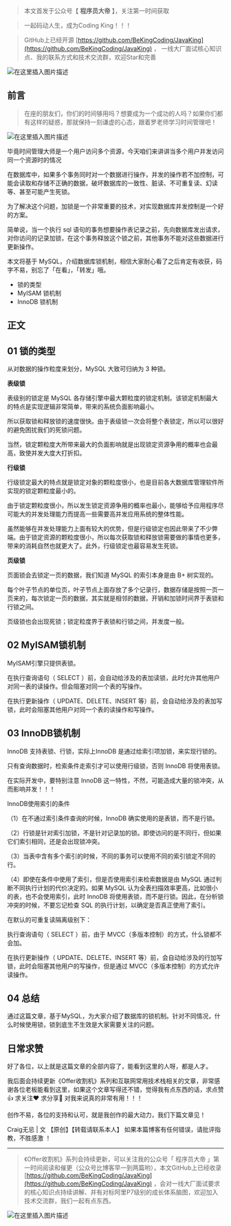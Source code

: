 > 本文首发于公众号【 **程序员大帝** 】，关注第一时间获取

> 一起码动人生，成为Coding King！！！

> GitHub上已经开源 [https://github.com/BeKingCoding/JavaKing](https://github.com/BeKingCoding/JavaKing) ， 一线大厂面试核心知识点、我的联系方式和技术交流群，欢迎Star和完善

![在这里插入图片描述](https://img-blog.csdnimg.cn/20200708132205796.png?x-oss-process=image/watermark,type_ZmFuZ3poZW5naGVpdGk,shadow_10,text_aHR0cHM6Ly9ibG9nLmNzZG4ubmV0L2tpbmdjb2Rpbmc=,size_16,color_FFFFFF,t_70)


## 前言


> 在座的朋友们，你们的时间够用吗？想要成为一个成功的人吗？如果你们都有这样的疑惑，那就保持一刻谦虚的心态，跟着罗老师学习时间管理吧！

![在这里插入图片描述](https://img-blog.csdnimg.cn/20200713155159402.png?x-oss-process=image/watermark,type_ZmFuZ3poZW5naGVpdGk,shadow_10,text_aHR0cHM6Ly9ibG9nLmNzZG4ubmV0L2tpbmdjb2Rpbmc=,size_16,color_FFFFFF,t_70)




毕竟时间管理大师是一个用户访问多个资源，今天咱们来讲讲当多个用户并发访问同一个资源时的情况



在数据库中，如果多个事务同时对一个数据进行操作，并发的操作若不加控制，可能会读取和存储不正确的数据，破坏数据库的一致性、脏读、不可重复读、幻读等、甚至可能产生死锁。



为了解决这个问题，加锁是一个非常重要的技术，对实现数据库并发控制是一个好的方案。



简单说，当一个执行 sql 语句的事务想要操作表记录之前，先向数据库发出请求，对你访问的记录加锁，在这个事务释放这个锁之前，其他事务不能对这些数据进行更新操作。



本文将基于 MySQL，介绍数据库锁机制，相信大家耐心看了之后肯定有收获，码字不易，别忘了「在看」，「转发」哦。


- 锁的类型
- MyISAM 锁机制
- InnoDB 锁机制

## 正文
## 01 锁的类型
从对数据的操作粒度来划分，MySQL 大致可归纳为 3 种锁。


**表级锁**

表级别的锁定是 MySQL 各存储引擎中最大颗粒度的锁定机制。该锁定机制最大的特点是实现逻辑非常简单，带来的系统负面影响最小。



所以获取锁和释放锁的速度很快。由于表级锁一次会将整个表锁定，所以可以很好的避免困扰我们的死锁问题。



当然，锁定颗粒度大所带来最大的负面影响就是出现锁定资源争用的概率也会最高，致使并发大度大打折扣。

**行级锁**

行级锁定最大的特点就是锁定对象的颗粒度很小，也是目前各大数据库管理软件所实现的锁定颗粒度最小的。



由于锁定颗粒度很小，所以发生锁定资源争用的概率也最小，能够给予应用程序尽可能大的并发处理能力而提高一些需要高并发应用系统的整体性能。



虽然能够在并发处理能力上面有较大的优势，但是行级锁定也因此带来了不少弊端。由于锁定资源的颗粒度很小，所以每次获取锁和释放锁需要做的事情也更多，带来的消耗自然也就更大了。此外，行级锁定也最容易发生死锁。




**页级锁**

页面锁会去锁定一页的数据，我们知道 MySQL 的索引本身是由 B+ 树实现的。



每个叶子节点的单位页，叶子节点上面存放了多个记录行，数据存储是按照一页一页来的，每次锁定一页的数据，其实就是相邻的数据，开销和加锁时间界于表锁和行锁之间。



页级锁也会出现死锁；锁定粒度界于表锁和行锁之间，并发度一般。

## 02 MyISAM锁机制
MyISAM引擎只提供表锁。



在执行查询语句（ SELECT ）前，会自动给涉及的表加读锁，此时允许其他用户对同一表的读操作。但会阻塞对同一个表的写操作。



在执行更新操作（ UPDATE、DELETE、INSERT 等）前，会自动给涉及的表加写锁，此时会阻塞其他用户对同一个表的读操作和写操作。

## 03 InnoDB锁机制
InnoDB 支持表锁、行锁，实际上InnoDB 是通过给索引项加锁，来实现行锁的。



只有查询数据时，检索条件走索引才可以使用行级锁，否则 InnoDB 将使用表锁。



在实际开发中，要特别注意 InnoDB 这一特性，不然，可能造成大量的锁冲突，从而影响并发！！！

InnoDB使用索引的条件

（1）在不通过索引条件查询的时候，InnoDB 确实使用的是表锁，而不是行锁。



（2）行锁是针对索引加锁，不是针对记录加的锁。即使访问的是不同行，但如果它们索引相同，还是会出现锁冲突。



（3）当表中含有多个索引的时候，不同的事务可以使用不同的索引锁定不同的行。



（4）即使在条件中使用了索引，但是否使用索引来检索数据是由 MySQL 通过判断不同执行计划的代价决定的。如果 MySQL 认为全表扫描效率更高，比如很小的表，也不会使用索引，此时 InnoDB 将使用表锁，而不是行锁。因此，在分析锁冲突的时候，不要忘记检查 SQL 的执行计划，以确定是否真正使用了索引。



在默认的可重复读隔离级别下：



执行查询语句（ SELECT ）前，由于 MVCC（多版本控制）的方式，什么锁都不会加。



在执行更新操作（ UPDATE、DELETE、INSERT 等）前，会自动给涉及的行加写锁，此时会阻塞其他用户的写操作，但是通过 MVCC（多版本控制）的方式允许读操作。


## 04 总结
通过这篇文章，基于MySQL，为大家介绍了数据库的锁机制。针对不同情况，什么时候使用锁，锁到底生不生效是大家需要关注的问题。
<br>



## 日常求赞
好了各位，以上就是这篇文章的全部内容了，能看到这里的人呀，都是人才。

我后面会持续更新《Offer收割机》系列和互联网常用技术栈相关的文章，非常感谢各位老板能看到这里，如果这个文章写得还不错，觉得我有点东西的话，求点赞👍 求关注❤️ 求分享👥 对我来说真的非常有用！！！

创作不易，各位的支持和认可，就是我创作的最大动力，我们下篇文章见！

Craig无忌 | 文 【原创】【转载请联系本人】 如果本篇博客有任何错误，请批评指教，不胜感激 ！

------

>《Offer收割机》系列会持续更新，可以关注我的公众号「 程序员大帝 」第一时间阅读和催更（公众号比博客早一到两篇哟），本文GitHub上已经收录 [https://github.com/BeKingCoding/JavaKing](https://github.com/BeKingCoding/JavaKing) ，会对一线大厂面试要求的核心知识点持续讲解、并有对标阿里P7级别的成长体系脑图，欢迎加入技术交流群，我们一起有点东西。

![在这里插入图片描述](https://img-blog.csdnimg.cn/20200715124857432.png?x-oss-process=image/watermark,type_ZmFuZ3poZW5naGVpdGk,shadow_10,text_aHR0cHM6Ly9ibG9nLmNzZG4ubmV0L2tpbmdjb2Rpbmc=,size_16,color_FFFFFF,t_70#pic_center)
